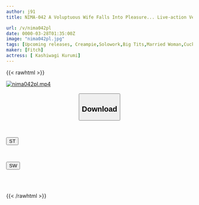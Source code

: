 ```yaml
---
author: j91
title: NIMA-042 A Voluptuous Wife Falls Into Pleasure... Live-action Version, The Story Of The Wife Next Door Who Was Hypnotized And Cuckolded Maria Nagai

url: /v/nima042pl
date: 0000-03-28T01:35:00Z
image: "nima042pl.jpg"
tags: [Upcoming releases, Creampie,Solowork,Big Tits,Married Woman,Cuckold,Original Collaboration	]
maker: [Fitch]
actress: [ Kashiwagi Kurumi]
---
```



{{< rawhtml >}}

<div class="video" data-videoid="pending_link.html">
    <a href="javascript:;">
        <img src="/v/nima042pl/nima042pl.jpg" width="WIDTH" height="HEIGHT" alt="nima042pl.mp4" loading="lazy">
    </a>
</div>

<script type="text/javascript" src="https://j91.asia/asset/on-demand-pend.js"></script>

<br>
  <link rel="stylesheet" href="https://j91.asia/asset/bs5.css">
  
  <center>
  <button class="btn btn-primary" type="button" data-bs-toggle="collapse" data-bs-target=".multi-collapse" aria-expanded="false" aria-controls="multiCollapseExample1 multiCollapseExample2"><h2>Download</h2></button></center>
</p>
<div class="row">
  <div class="col">
    <div class="collapse multi-collapse" id="multiCollapseExample1">
      <div class="card card-body">
	      	      <br>
<div class="buttons">  
<p><a href="https://j91.asia/pending_link.html" target="_blank"><button class="btn-hover color-3"><i class="fa fa-download"></i> ST</button></a></p></div>
    </div>
  </div>
</div>
  <div class="col">
    <div class="collapse multi-collapse" id="multiCollapseExample2">
      <div class="card card-body">
	      <br>
<div class="buttons">
<p><a href="https://j91.asia/pending_link.html" target="_blank"><button class="btn-hover color-2"><i class="fa fa-download"></i> SW</button></a></p></div>
<br><br>
      </div>
    </div>
  </div>
</div>

{{< /rawhtml >}}
